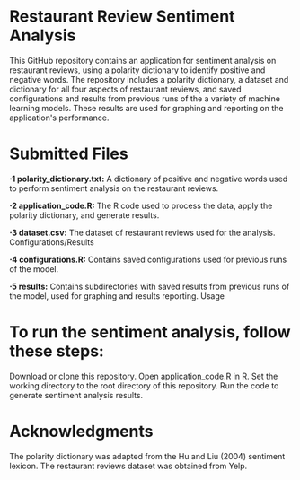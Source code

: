 # Restaurant Review Sentiment Analysis

This GitHub repository contains an application for sentiment analysis on restaurant reviews, using a polarity dictionary to identify positive and negative words. The repository includes a polarity dictionary, a dataset and dictionary for all four aspects of restaurant reviews, and saved configurations and results from previous runs of the a variety of machine learning models. These results are used for graphing and reporting on the application's performance.

# Submitted Files

**⋅1 polarity_dictionary.txt:** A dictionary of positive and negative words used to perform sentiment analysis on the restaurant reviews.

**⋅2 application_code.R:** The R code used to process the data, apply the polarity dictionary, and generate results.

**⋅3 dataset.csv:** The dataset of restaurant reviews used for the analysis.
Configurations/Results

**⋅4 configurations.R:** Contains saved configurations used for previous runs of the model.

**⋅5 results:**  Contains subdirectories with saved results from previous runs of the model, used for graphing and results reporting.
Usage

# To run the sentiment analysis, follow these steps:

Download or clone this repository.
Open application_code.R in R.
Set the working directory to the root directory of this repository.
Run the code to generate sentiment analysis results.

# Acknowledgments

The polarity dictionary was adapted from the Hu and Liu (2004) sentiment lexicon.
The restaurant reviews dataset was obtained from Yelp.
